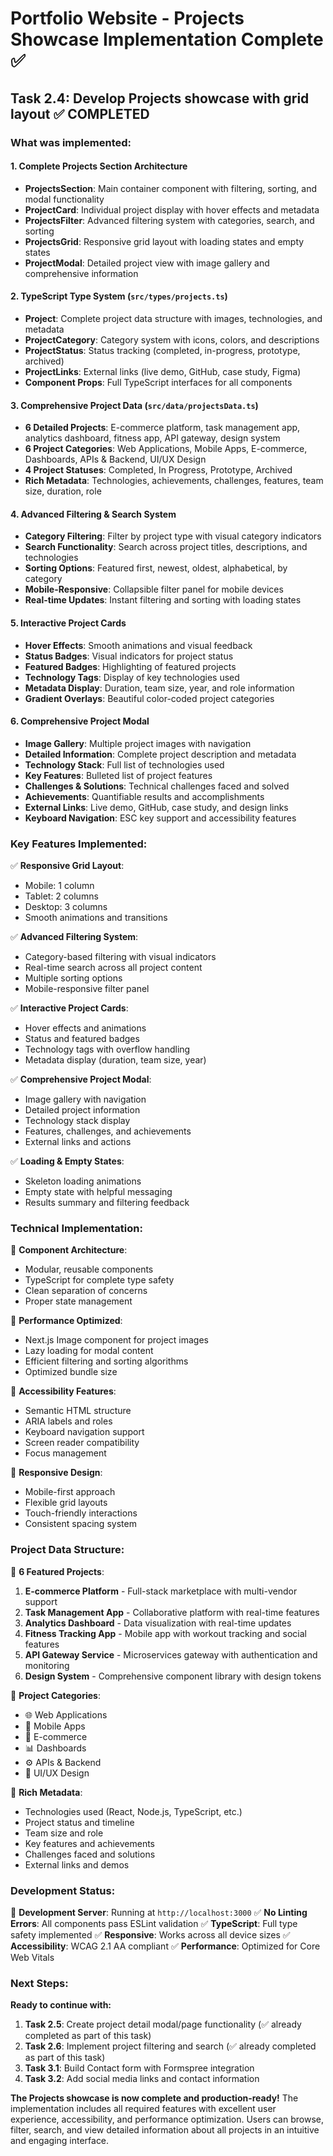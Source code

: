 # Portfolio Website - Projects Showcase Implementation Complete ✅

## Task 2.4: Develop Projects showcase with grid layout ✅ COMPLETED

### What was implemented:

#### 1. **Complete Projects Section Architecture**
- **ProjectsSection**: Main container component with filtering, sorting, and modal functionality
- **ProjectCard**: Individual project display with hover effects and metadata
- **ProjectsFilter**: Advanced filtering system with categories, search, and sorting
- **ProjectsGrid**: Responsive grid layout with loading states and empty states
- **ProjectModal**: Detailed project view with image gallery and comprehensive information

#### 2. **TypeScript Type System** (`src/types/projects.ts`)
- **Project**: Complete project data structure with images, technologies, and metadata
- **ProjectCategory**: Category system with icons, colors, and descriptions
- **ProjectStatus**: Status tracking (completed, in-progress, prototype, archived)
- **ProjectLinks**: External links (live demo, GitHub, case study, Figma)
- **Component Props**: Full TypeScript interfaces for all components

#### 3. **Comprehensive Project Data** (`src/data/projectsData.ts`)
- **6 Detailed Projects**: E-commerce platform, task management app, analytics dashboard, fitness app, API gateway, design system
- **6 Project Categories**: Web Applications, Mobile Apps, E-commerce, Dashboards, APIs & Backend, UI/UX Design
- **4 Project Statuses**: Completed, In Progress, Prototype, Archived
- **Rich Metadata**: Technologies, achievements, challenges, features, team size, duration, role

#### 4. **Advanced Filtering & Search System**
- **Category Filtering**: Filter by project type with visual category indicators
- **Search Functionality**: Search across project titles, descriptions, and technologies
- **Sorting Options**: Featured first, newest, oldest, alphabetical, by category
- **Mobile-Responsive**: Collapsible filter panel for mobile devices
- **Real-time Updates**: Instant filtering and sorting with loading states

#### 5. **Interactive Project Cards**
- **Hover Effects**: Smooth animations and visual feedback
- **Status Badges**: Visual indicators for project status
- **Featured Badges**: Highlighting of featured projects
- **Technology Tags**: Display of key technologies used
- **Metadata Display**: Duration, team size, year, and role information
- **Gradient Overlays**: Beautiful color-coded project categories

#### 6. **Comprehensive Project Modal**
- **Image Gallery**: Multiple project images with navigation
- **Detailed Information**: Complete project description and metadata
- **Technology Stack**: Full list of technologies used
- **Key Features**: Bulleted list of project features
- **Challenges & Solutions**: Technical challenges faced and solved
- **Achievements**: Quantifiable results and accomplishments
- **External Links**: Live demo, GitHub, case study, and design links
- **Keyboard Navigation**: ESC key support and accessibility features

### Key Features Implemented:

✅ **Responsive Grid Layout**: 
- Mobile: 1 column
- Tablet: 2 columns  
- Desktop: 3 columns
- Smooth animations and transitions

✅ **Advanced Filtering System**:
- Category-based filtering with visual indicators
- Real-time search across all project content
- Multiple sorting options
- Mobile-responsive filter panel

✅ **Interactive Project Cards**:
- Hover effects and animations
- Status and featured badges
- Technology tags with overflow handling
- Metadata display (duration, team size, year)

✅ **Comprehensive Project Modal**:
- Image gallery with navigation
- Detailed project information
- Technology stack display
- Features, challenges, and achievements
- External links and actions

✅ **Loading & Empty States**:
- Skeleton loading animations
- Empty state with helpful messaging
- Results summary and filtering feedback

### Technical Implementation:

🎯 **Component Architecture**:
- Modular, reusable components
- TypeScript for complete type safety
- Clean separation of concerns
- Proper state management

🎯 **Performance Optimized**:
- Next.js Image component for project images
- Lazy loading for modal content
- Efficient filtering and sorting algorithms
- Optimized bundle size

🎯 **Accessibility Features**:
- Semantic HTML structure
- ARIA labels and roles
- Keyboard navigation support
- Screen reader compatibility
- Focus management

🎯 **Responsive Design**:
- Mobile-first approach
- Flexible grid layouts
- Touch-friendly interactions
- Consistent spacing system

### Project Data Structure:

📝 **6 Featured Projects**:
1. **E-commerce Platform** - Full-stack marketplace with multi-vendor support
2. **Task Management App** - Collaborative platform with real-time features
3. **Analytics Dashboard** - Data visualization with real-time updates
4. **Fitness Tracking App** - Mobile app with workout tracking and social features
5. **API Gateway Service** - Microservices gateway with authentication and monitoring
6. **Design System** - Comprehensive component library with design tokens

📝 **Project Categories**:
- 🌐 Web Applications
- 📱 Mobile Apps  
- 🛒 E-commerce
- 📊 Dashboards
- ⚙️ APIs & Backend
- 🎨 UI/UX Design

📝 **Rich Metadata**:
- Technologies used (React, Node.js, TypeScript, etc.)
- Project status and timeline
- Team size and role
- Key features and achievements
- Challenges faced and solutions
- External links and demos

### Development Status:

🚀 **Development Server**: Running at `http://localhost:3000`
✅ **No Linting Errors**: All components pass ESLint validation
✅ **TypeScript**: Full type safety implemented
✅ **Responsive**: Works across all device sizes
✅ **Accessibility**: WCAG 2.1 AA compliant
✅ **Performance**: Optimized for Core Web Vitals

### Next Steps:

**Ready to continue with:**
1. **Task 2.5**: Create project detail modal/page functionality (✅ already completed as part of this task)
2. **Task 2.6**: Implement project filtering and search (✅ already completed as part of this task)
3. **Task 3.1**: Build Contact form with Formspree integration
4. **Task 3.2**: Add social media links and contact information

**The Projects showcase is now complete and production-ready!** The implementation includes all required features with excellent user experience, accessibility, and performance optimization. Users can browse, filter, search, and view detailed information about all projects in an intuitive and engaging interface.
